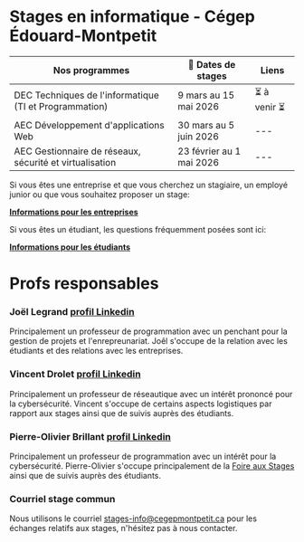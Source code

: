 # Stages en informatique - Cégep Édouard-Montpetit

| Nos programmes | 📅 Dates de stages | Liens
| ------------- | ------------- | ------------- | 
| DEC Techniques de l'informatique (TI et Programmation) | 9 mars au 15 mai 2026 | ⏳ à venir ⏳ <!-- 🟢 [Publier une offre de stage](https://forms.gle/fiKXJWsD4UF7wgbb8) -->
| AEC Développement d'applications Web | 30 mars au 5 juin 2026 | --- <!-- 🟢 [Publier une offre de stage](https://forms.gle/fiKXJWsD4UF7wgbb8) -->
| AEC Gestionnaire de réseaux, sécurité et virtualisation | 23 février au 1 mai 2026 | ---

Si vous êtes une entreprise et que vous cherchez un stagiaire, un employé junior ou que vous souhaitez proposer un stage:

**[Informations pour les entreprises](entreprises)**

Si vous êtes un étudiant, les questions fréquemment posées sont ici:

**[Informations pour les étudiants](etudiants)**

# Profs responsables
### Joël Legrand [profil Linkedin](https://www.linkedin.com/in/joellegrand/)
Principalement un professeur de programmation avec un penchant pour la gestion de projets et l'enrepreunariat. Joêl s'occupe de la relation avec les étudiants et des relations avec les entreprises.

### Vincent Drolet [profil Linkedin](https://www.linkedin.com/in/vdrolet)
Principalement un professeur de réseautique avec un intérêt prononcé pour la cybersécurité. Vincent s'occupe de certains aspects logistiques par rapport aux stages ainsi que de suivis auprès des étudiants.

### Pierre-Olivier Brillant [profil Linkedin](https://www.linkedin.com/in/pierreolivier-brillant/)
Principalement un professeur de programmation avec un intérêt pour la cybersécurité. Pierre-Olivier s'occupe principalement de la [Foire aux Stages](foire) ainsi que de suivis auprès des étudiants.

### Courriel stage commun
Nous utilisons le courriel [stages-info@cegepmontpetit.ca](mailto:stages-info@cegepmontpetit.ca) pour les échanges relatifs aux stages, n'hésitez pas à nous contacter.

